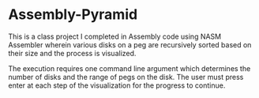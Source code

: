 # Assembly-Pyramid
This is a class project I completed in Assembly code using NASM Assembler wherein various disks on a peg are recursively sorted based on their size and the process is visualized. 

The execution requires one command line argument which determines the number of disks and the range of pegs on the disk. The user must press enter at each step of the visualization for the progress to continue.
